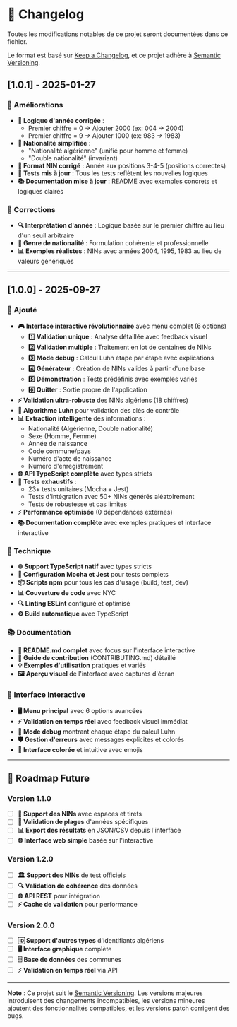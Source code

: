 # 📝 Changelog

Toutes les modifications notables de ce projet seront documentées dans ce fichier.

Le format est basé sur [Keep a Changelog](https://keepachangelog.com/fr/1.0.0/),
et ce projet adhère à [Semantic Versioning](https://semver.org/spec/v2.0.0.html).

## [1.0.1] - 2025-01-27

### 🔧 Améliorations
- **📅 Logique d'année corrigée** : 
  - Premier chiffre = 0 → Ajouter 2000 (ex: 004 → 2004)
  - Premier chiffre = 9 → Ajouter 1000 (ex: 983 → 1983)
- **👤 Nationalité simplifiée** :
  - "Nationalité algérienne" (unifié pour homme et femme)
  - "Double nationalité" (invariant)
- **🎯 Format NIN corrigé** : Année aux positions 3-4-5 (positions correctes)
- **🧪 Tests mis à jour** : Tous les tests reflètent les nouvelles logiques
- **📚 Documentation mise à jour** : README avec exemples concrets et logiques claires

### 🐛 Corrections
- **🔍 Interprétation d'année** : Logique basée sur le premier chiffre au lieu d'un seuil arbitraire
- **👥 Genre de nationalité** : Formulation cohérente et professionnelle
- **📊 Exemples réalistes** : NINs avec années 2004, 1995, 1983 au lieu de valeurs génériques

---

## [1.0.0] - 2025-09-27

### 🎉 Ajouté
- **🎮 Interface interactive révolutionnaire** avec menu complet (6 options)
  - **1️⃣ Validation unique** : Analyse détaillée avec feedback visuel
  - **2️⃣ Validation multiple** : Traitement en lot de centaines de NINs
  - **3️⃣ Mode debug** : Calcul Luhn étape par étape avec explications
  - **4️⃣ Générateur** : Création de NINs valides à partir d'une base
  - **5️⃣ Démonstration** : Tests prédéfinis avec exemples variés
  - **6️⃣ Quitter** : Sortie propre de l'application
- **⚡ Validation ultra-robuste** des NINs algériens (18 chiffres)
- **🧮 Algorithme Luhn** pour validation des clés de contrôle
- **📊 Extraction intelligente** des informations :
  - Nationalité (Algérienne, Double nationalité)
  - Sexe (Homme, Femme)
  - Année de naissance
  - Code commune/pays
  - Numéro d'acte de naissance
  - Numéro d'enregistrement
- **🌐 API TypeScript complète** avec types stricts
- **🧪 Tests exhaustifs** :
  - 23+ tests unitaires (Mocha + Jest)
  - Tests d'intégration avec 50+ NINs générés aléatoirement
  - Tests de robustesse et cas limites
- **⚡ Performance optimisée** (0 dépendances externes)
- **📚 Documentation complète** avec exemples pratiques et interface interactive

### 🔧 Technique
- **🌐 Support TypeScript natif** avec types stricts
- **🧪 Configuration Mocha et Jest** pour tests complets
- **📦 Scripts npm** pour tous les cas d'usage (build, test, dev)
- **📊 Couverture de code** avec NYC
- **🔍 Linting ESLint** configuré et optimisé
- **⚙️ Build automatique** avec TypeScript

### 📚 Documentation
- **📖 README.md complet** avec focus sur l'interface interactive
- **🤝 Guide de contribution** (CONTRIBUTING.md) détaillé
- **💡 Exemples d'utilisation** pratiques et variés
- **🖼️ Aperçu visuel** de l'interface avec captures d'écran

### 🎯 Interface Interactive
- **🖥️ Menu principal** avec 6 options avancées
- **⚡ Validation en temps réel** avec feedback visuel immédiat
- **🧮 Mode debug** montrant chaque étape du calcul Luhn
- **🛡️ Gestion d'erreurs** avec messages explicites et colorés
- **🎨 Interface colorée** et intuitive avec emojis

---

## 🔮 Roadmap Future

### Version 1.1.0
- [ ] **🔧 Support des NINs** avec espaces et tirets
- [ ] **📅 Validation de plages** d'années spécifiques
- [ ] **📊 Export des résultats** en JSON/CSV depuis l'interface
- [ ] **🌐 Interface web simple** basée sur l'interactive

### Version 1.2.0
- [ ] **🏛️ Support des NINs** de test officiels
- [ ] **🔍 Validation de cohérence** des données
- [ ] **🌐 API REST** pour intégration
- [ ] **⚡ Cache de validation** pour performance

### Version 2.0.0
- [ ] **🆔 Support d'autres types** d'identifiants algériens
- [ ] **🖥️ Interface graphique** complète
- [ ] **🗄️ Base de données** des communes
- [ ] **⚡ Validation en temps réel** via API

---

**Note** : Ce projet suit le [Semantic Versioning](https://semver.org/). Les versions majeures introduisent des changements incompatibles, les versions mineures ajoutent des fonctionnalités compatibles, et les versions patch corrigent des bugs.
